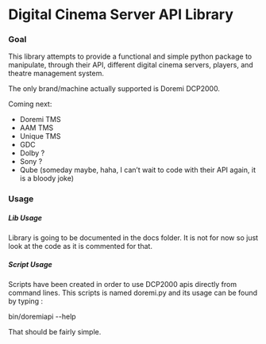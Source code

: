 
# Digital Cinema Server API Library

### Goal


This library attempts to provide a functional and simple python package to manipulate, through their API, different digital cinema servers, players, and theatre management system.

The only brand/machine actually supported is Doremi DCP2000.

Coming next: 
 - Doremi TMS
 - AAM TMS
 - Unique TMS
 - GDC
 - Dolby ?
 - Sony ?
 - Qube (someday maybe, haha, I can’t wait to code with their API again, it is a bloody joke)

### Usage

##### Lib Usage

Library is going to be documented in the docs folder.
It is not for now so just look at the code as it is commented for that.

##### Script Usage

Scripts have been created in order to use DCP2000 apis directly from command lines.
This scripts is named doremi.py and its usage can be found by typing :

   bin/doremiapi --help

That should be fairly simple.
 
